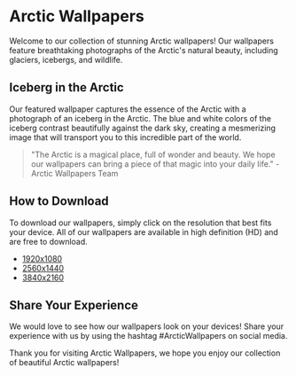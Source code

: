 <!--
Write me markdown content of website with wallpaper:

"A photograph of an iceberg in the Arctic, with the blue and white colors contrasting against a dark sky."

The header of the page should not be copy of the text but rather a real content of the website which is using this wallpaper.

- Feel free to use structure like headings, bullets, numbering, blockquotes, paragraphs, horizontal lines, etc.
- You can use formatting like bold or _italic_
- You can include UTF-8 emojis
- Links should be only #hash anchors (and you can refer to the document itself)
- Do not include images
-->

<!--font:Montserrat-->

# Arctic Wallpapers

Welcome to our collection of stunning Arctic wallpapers! Our wallpapers feature breathtaking photographs of the Arctic's natural beauty, including glaciers, icebergs, and wildlife. 

## Iceberg in the Arctic

Our featured wallpaper captures the essence of the Arctic with a photograph of an iceberg in the Arctic. The blue and white colors of the iceberg contrast beautifully against the dark sky, creating a mesmerizing image that will transport you to this incredible part of the world.

> "The Arctic is a magical place, full of wonder and beauty. We hope our wallpapers can bring a piece of that magic into your daily life." - Arctic Wallpapers Team

## How to Download

To download our wallpapers, simply click on the resolution that best fits your device. All of our wallpapers are available in high definition (HD) and are free to download.

- [1920x1080](#1920x1080)
- [2560x1440](#2560x1440)
- [3840x2160](#3840x2160)

## Share Your Experience

We would love to see how our wallpapers look on your devices! Share your experience with us by using the hashtag #ArcticWallpapers on social media. 

Thank you for visiting Arctic Wallpapers, we hope you enjoy our collection of beautiful Arctic wallpapers!
